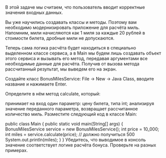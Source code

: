 В этой задаче мы считаем, что пользователь вводит корректные значения входных данных.

Вы уже научились создавать классы и методы. Поэтому вам необходимо модернизировать приложение для расчёта миль. Напомним, мили начисляются как 1 миля за каждые 20 рублей в стоимости билета, дробные мили не допускаются.

Теперь сама логика расчёта будет находиться в специально выделенном классе сервиса, а в Main мы будем лишь создавать объект этого сервиса и вызывать его метод, передавая аргументами все необходимые данные для расчёта. Получив от вызова метода рассчитанный результат, мы выведем его на экран.

Создайте класс BonusMilesService: File -> New -> Java Class, вводите название и нажимаете Enter.

Определите в нём метод calculate, который:

принимает на вход один параметр: цену билета, типа int;
анализируя значение переданного параметра, возвращает рассчитанное количество миль.
Разместите следующий код в классе Main:

public class Main {
    public static void main(String[] args) {
        BonusMilesService service = new BonusMilesService();
        int price = 10_000;
        int miles = service.calculate(price); // должно получиться 500
        System.out.println(miles);
    }
}
Убедитесь, что выводимое в консоль значение соответствует логике расчёта бонуса. Проверьте на разных примерах.


